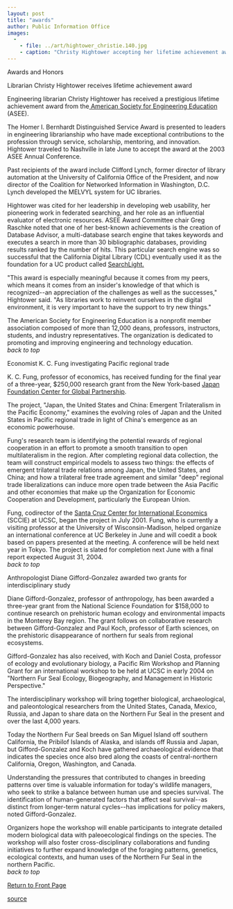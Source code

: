 ```yaml
---
layout: post
title: "awards"
author: Public Information Office
images:
  -
    - file: ../art/hightower_christie.140.jpg
    - caption: "Christy Hightower accepting her lifetime achievement award from the American Society for Engineering Education Photo: Harold Colson"
---
```


Awards and Honors

Librarian Christy Hightower receives lifetime achievement award  

Engineering librarian Christy Hightower has received a prestigious lifetime achievement award from the[ American Society for Engineering Education][1] (ASEE).   

The Homer I. Bernhardt Distinguished Service Award is presented to leaders in engineering librarianship who have made exceptional contributions to the profession through service, scholarship, mentoring, and innovation. Hightower traveled to Nashville in late June to accept the award at the 2003 ASEE Annual Conference.  

Past recipients of the award include Clifford Lynch, former director of library automation at the University of California Office of the President, and now director of the Coalition for Networked Information in Washington, D.C. Lynch developed the MELVYL system for UC libraries.   

Hightower was cited for her leadership in developing web usability, her pioneering work in federated searching, and her role as an influential evaluator of electronic resources. ASEE Award Committee chair Greg Raschke noted that one of her best-known achievements is the creation of Database Advisor, a multi-database search engine that takes keywords and executes a search in more than 30 bibliographic databases, providing results ranked by the number of hits. This particular search engine was so successful that the California Digital Library (CDL) eventually used it as the foundation for a UC product called [SearchLight.][2]  

"This award is especially meaningful because it comes from my peers, which means it comes from an insider's knowledge of that which is recognized--an appreciation of the challenges as well as the successes," Hightower said. "As libraries work to reinvent ourselves in the digital environment, it is very important to have the support to try new things."  

The American Society for Engineering Education is a nonprofit member association composed of more than 12,000 deans, professors, instructors, students, and industry representatives. The organization is dedicated to promoting and improving engineering and technology education.   
_back to top_

Economist K. C. Fung investigating Pacific regional trade

K. C. Fung, professor of economics, has received funding for the final year of a three-year, $250,000 research grant from the New York-based [Japan Foundation Center for Global Partnership][3].  

The project, "Japan, the United States and China: Emergent Trilateralism in the Pacific Economy," examines the evolving roles of Japan and the United States in Pacific regional trade in light of China's emergence as an economic powerhouse.   

Fung's research team is identifying the potential rewards of regional cooperation in an effort to promote a smooth transition to open multilateralism in the region. After completing regional data collection, the team will construct empirical models to assess two things: the effects of emergent trilateral trade relations among Japan, the United States, and China; and how a trilateral free trade agreement and similar "deep" regional trade liberalizations can induce more open trade between the Asia Pacific and other economies that make up the Organization for Economic Cooperation and Development, particularly the European Union.  

Fung, codirector of the [Santa Cruz Center for International Economics][4] (SCCIE) at UCSC, began the project in July 2001. Fung, who is currently a visiting professor at the University of Wisconsin-Madison, helped organize an international conference at UC Berkeley in June and will coedit a book based on papers presented at the meeting. A conference will be held next year in Tokyo. The project is slated for completion next June with a final report expected August 31, 2004.  
_back to top_

Anthropologist Diane Gifford-Gonzalez awarded two grants for interdisciplinary study  

Diane Gifford-Gonzalez, professor of anthropology, has been awarded a three-year grant from the National Science Foundation for $158,000 to continue research on prehistoric human ecology and environmental impacts in the Monterey Bay region. The grant follows on collaborative research between Gifford-Gonzalez and Paul Koch, professor of Earth sciences, on the prehistoric disappearance of northern fur seals from regional ecosystems.   

Gifford-Gonzalez has also received, with Koch and Daniel Costa, professor of ecology and evolutionary biology, a Pacific Rim Workshop and Planning Grant for an international workshop to be held at UCSC in early 2004 on "Northern Fur Seal Ecology, Biogeography, and Management in Historic Perspective."  

The interdisciplinary workshop will bring together biological, archaeological, and paleontological researchers from the United States, Canada, Mexico, Russia, and Japan to share data on the Northern Fur Seal in the present and over the last 4,000 years.  

Today the Northern Fur Seal breeds on San Miguel Island off southern California, the Pribilof Islands of Alaska, and islands off Russia and Japan, but Gifford-Gonzalez and Koch have gathered archaeological evidence that indicates the species once also bred along the coasts of central-northern California, Oregon, Washington, and Canada.   

Understanding the pressures that contributed to changes in breeding patterns over time is valuable information for today's wildlife managers, who seek to strike a balance between human use and species survival. The identification of human-generated factors that affect seal survival--as distinct from longer-term natural cycles--has implications for policy makers, noted Gifford-Gonzalez.  

Organizers hope the workshop will enable participants to integrate detailed modern biological data with paleoecological findings on the species. The workshop will also foster cross-disciplinary collaborations and funding initiatives to further expand knowledge of the foraging patterns, genetics, ecological contexts, and human uses of the Northern Fur Seal in the northern Pacific.  
_back to top_

[Return to Front Page][5]

[1]: http://www.asee.org/
[2]: http://searchlight.cdlib.org/cgi-bin/searchlight
[3]: http://www.cgp.org/
[4]: http://sccie.ucsc.edu/
[5]: http://currents.ucsc.edu/

[source](http://www1.ucsc.edu/currents/03-04/07-21/awards.html "Permalink to awards")
